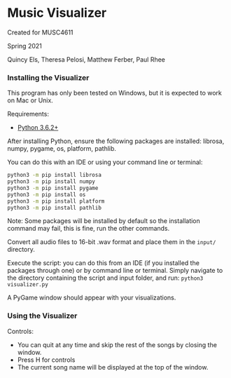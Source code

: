 # Music Visualizer
Created for MUSC4611

Spring 2021

Quincy Els,
Theresa Pelosi,
Matthew Ferber,
Paul Rhee
 
### Installing the Visualizer
This program has only been tested on Windows, but it is expected to 
work on Mac or Unix.

Requirements:
- [Python 3.6.2+](https://www.python.org/downloads/)

After installing Python, ensure the following packages are 
installed: librosa, numpy, pygame, os, platform, pathlib.

You can do this with an IDE or using your command line 
or terminal:
```bash
python3 -m pip install librosa
python3 -m pip install numpy
python3 -m pip install pygame
python3 -m pip install os
python3 -m pip install platform
python3 -m pip install pathlib
```
Note: Some packages will be installed by default so the installation command
may fail, this is fine, run the other commands.

Convert all audio files to 16-bit .wav format and place them in the `input/` 
directory.

Execute the script: you can do this from an IDE (if you installed
the packages through one) or by command line or terminal. Simply
navigate to the directory containing the script and input 
folder, and run: `python3 visualizer.py` 

A PyGame window should appear with your visualizations.

### Using the Visualizer
Controls:
- You can quit at any time and skip the rest of the songs by closing the window.
- Press H for controls
- The current song name will be displayed at the top of the window.
